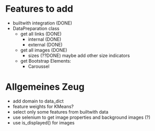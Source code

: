 # Features to add

- builtwith integration (DONE)
- DataPreparation class
    - get all links (DONE)
        - internal (DONE)
        - external (DONE)
    - get all images (DONE)
        - sizes (??DONE) maybe add other size indicators
    - get Bootstrap Elements:
        - Caroussel

# Allgemeines Zeug

- add domain to data_dict
- feature weights for KMeans?
- select only some features from builtwith data
- use selenium to get image properties and background images (?)
- use is_displayed() for images
